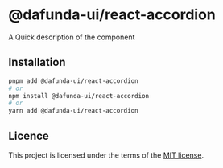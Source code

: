 # @dafunda-ui/react-accordion

A Quick description of the component

## Installation

```sh
pnpm add @dafunda-ui/react-accordion
# or
npm install @dafunda-ui/react-accordion
# or
yarn add @dafunda-ui/react-accordion
```

## Licence

This project is licensed under the terms of the
[MIT license](https://github.com/dafundacom/dafunda-ui/blob/master/LICENSE).
